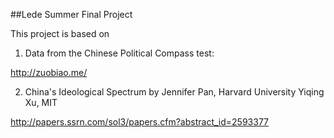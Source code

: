 ##Lede Summer Final Project

This project is based on

1. Data from the Chinese Political Compass test:

http://zuobiao.me/

2. China's Ideological Spectrum  by Jennifer Pan, Harvard University Yiqing Xu, MIT 

http://papers.ssrn.com/sol3/papers.cfm?abstract_id=2593377


